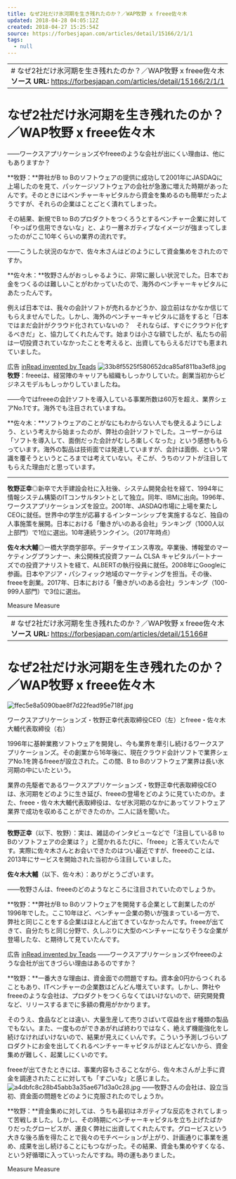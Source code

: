 ```yaml
---
title: なぜ2社だけ氷河期を生き残れたのか？／WAP牧野 x freee佐々木
updated: 2018-04-28 04:05:12Z
created: 2018-04-27 15:25:54Z
source: https://forbesjapan.com/articles/detail/15166/2/1/1
tags:
  - null
---
```


|     |
| --- |
| # なぜ2社だけ氷河期を生き残れたのか？／WAP牧野 x freee佐々木<br>**ソース URL:**  https://forbesjapan.com/articles/detail/15166/2/1/1 |

# なぜ2社だけ氷河期を生き残れたのか？／WAP牧野 x freee佐々木

——ワークスアプリケーションズやfreeeのような会社が出にくい理由は、他にもありますか？

**牧野：**弊社がB to Bのソフトウェアの提供に成功して2001年にJASDAQに上場したのを見て、パッケージソフトウェアの会社が急激に増えた時期があったんです。そのときにはベンチャーキャピタルから資金を集めるのも簡単だったようですが、それらの企業はことごとく潰れてしまった。

その結果、新規でB to Bのプロダクトをつくろうとするベンチャー企業に対して「やっぱり信用できないな」と、より一層ネガティブなイメージが強まってしまったのがここ10年くらいの業界の流れです。

——こうした状況のなかで、佐々木さんはどのようにして資金集めをされたのですか。

**佐々木：**牧野さんがおっしゃるように、非常に厳しい状況でした。日本でお金をつくるのは難しいことがわかっていたので、海外のベンチャーキャピタルにあたったんです。

例えば日本では、我々の会計ソフトが売れるかどうか、設立前はなかなか信じてもらえませんでした。しかし、海外のベンチャーキャピタルに話をすると「日本ではまだ会計がクラウド化されていないの？　それならば、すぐにクラウド化するべきだ」と、協力してくれたんです。始まりは小さな額でしたが、私たちの前は一切投資されていなかったことを考えると、出資してもらえるだけでも恵まれていました。

広告
[inRead invented by Teads](http://teads.tv/inread-outstream/)
![33b8f5525f580652dca85af811ba3ef8.jpg](../_resources/33b8f5525f580652dca85af811ba3ef8.jpg)
**牧野**：freeeは、経営陣のキャリアも組織もしっかりしていた。創業当初からビジネスモデルもしっかりしていましたね。

——今ではfreeeの会計ソフトを導入している事業所数は60万を超え、業界シェアNo.1です。海外でも注目されていますね。

**佐々木：**ソフトウェアのことがなにもわからない人でも使えるようにしよう、という考えから始まったのが、弊社の会計ソフトでした。ユーザーからは「ソフトを導入して、面倒だった会計がむしろ楽しくなった」という感想ももらっています。海外の製品は技術面では発達していますが、会計は面倒、という常識を覆そうというところまでは考えていない。そこが、うちのソフトが注目してもらえた理由だと思っています。

* * *

**牧野正幸**◎新卒で大手建設会社に入社後、システム開発会社を経て、1994年に情報システム構築のITコンサルタントとして独立。同年、IBMに出向。1996年、ワークスアプリケーションズを設立。2001年、JASDAQ市場に上場を果たしCEOに就任。世界中の学生が応募するインターンシップを実施するなど、独自の人事施策を展開。日本における「働きがいのある会社」ランキング（1000人以上部門）で1位に選出。10年連続ランクイン。（2017年時点）

**佐々木大輔**◎一橋大学商学部卒。データサイエンス専攻。卒業後、博報堂のマーケティングプランナー、未公開株式投資ファーム CLSA キャピタルパートナーズでの投資アナリストを経て、ALBERTの執行役員に就任。2008年にGoogleに参画。日本やアジア・パシフィック地域のマーケティングを担当。その後、freeeを創業。2017年、日本における「働きがいのある会社」ランキング（100-999人部門）で3位に選出。

Measure
Measure

|     |
| --- |
| # なぜ2社だけ氷河期を生き残れたのか？／WAP牧野 x freee佐々木<br>**ソース URL:**  https://forbesjapan.com/articles/detail/15166# |

# なぜ2社だけ氷河期を生き残れたのか？／WAP牧野 x freee佐々木

![ffec5e8a5090bae8f7d22fead95e718f.jpg](../_resources/ffec5e8a5090bae8f7d22fead95e718f.jpg)

ワークスアプリケーションズ・牧野正幸代表取締役CEO（左）とfreee・佐々木大輔代表取締役（右）

1996年に基幹業務ソフトウェアを開発し、今も業界を牽引し続けるワークスアプリケーションズ。その創業から16年後に、現在クラウド会計ソフトで業界シェアNo.1を誇るfreeeが設立された。この間、B to Bのソフトウェア業界は長い氷河期の中にいたという。

業界の先駆者であるワークスアプリケーションズ・牧野正幸代表取締役CEOは、氷河期をどのように生き延び、freeeの登場をどのように見ていたのか。また、freee・佐々木大輔代表取締役は、なぜ氷河期のなかにあってソフトウェア業界で成功を収めることができたのか。二人に話を聞いた。

* * *

**牧野正幸**（以下、牧野）：実は、雑誌のインタビューなどで「注目しているB to Bのソフトフェアの企業は？」と聞かれるたびに、「freee」と答えていたんです。実際に佐々木さんとお会いできたのはつい最近ですが、freeeのことは、2013年にサービスを開始された当初から注目していました。

**佐々木大輔**（以下、佐々木）：ありがとうございます。

——牧野さんは、freeeのどのようなところに注目されていたのでしょうか。

**牧野：**弊社がB to Bのソフトウェアを開発する企業として創業したのが1996年でした。ここ10年ほど、ベンチャー企業の勢いが強まっている一方で、弊社と同じことをする企業はほとんど出てきていなかったんです。freeeが出てきて、自分たちと同じ分野で、久しぶりに大型のベンチャーになりそうな企業が登場したな、と期待して見ていたんです。

広告
[inRead invented by Teads](http://inread-experience.teads.tv/)
——ワークスアプリケーションズやfreeeのような会社が出てきづらい理由はあるのですか？

**牧野：**一番大きな理由は、資金面での問題ですね。資本金0円からつくれることもあり、ITベンチャーの企業数はどんどん増えています。しかし、弊社やfreeeのような会社は、プロダクトをつくらなくてはいけないので、研究開発費など、リリースするまでに多額の費用がかかります。

そのうえ、食品などとは違い、大量生産して売りさばいて収益を出す種類の製品でもない。また、一度ものができあがれば終わりではなく、絶えず機能強化をし続けなければいけないので、結果が見えにくいんです。こういう予測しづらいプロダクトにお金を出してくれるベンチャーキャピタルがほとんどないから、資金集めが難しく、起業しにくいのです。

freeeが出てきたときには、事業内容もさることながら、佐々木さんが上手に資金を調達されたことに対しても「すごいな」と感じました。
![a4dbfc8c28b45abb3a35ae671d3a0c28.jpg](../_resources/a4dbfc8c28b45abb3a35ae671d3a0c28.jpg)
——牧野さんの会社は、設立当初、資金面の問題をどのように克服されたのでしょうか。

**牧野：**資金集めに対しては、うちも最初はネガティブな反応をされてしまって苦戦しました。しかし、その時期にベンチャーキャピタルを立ち上げたばかりだったグロービスが、運良く弊社に出資してくれたんです。グロービスという大きな後ろ盾を得たことで我々のモチベーションが上がり、計画通りに事業を進め、成果を出し続けることにもつながった。その結果、資金も集めやすくなる、という好循環に入っていったんですね。時の運もありました。

Measure
Measure